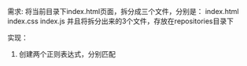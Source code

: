 需求: 
将当前目录下index.html页面，拆分成三个文件，分别是：
index.html
index.css
index.js
并且将拆分出来的3个文件，存放在repositories目录下

实现：
1. 创建两个正则表达式，分别匹配<style>和<script>标签
2. 使用 fs 模块，读取需要被处理的HTML文件
3. 自定义 resolveCSS 方法，写入index.css样式文件
4. 自定义 resolveJS 方法，写入index.js脚本
5. 自定义 resolveHTML 方法， 写入index.html文件

exec() 方法：用于检索字符串中的正则表达式的匹配
语法：
RegExpObject.exec(string)
参数：
string, 必须，需要检索的字符串
返回值：
返回一个数组，其中存放匹配的结果。如果未找到匹配，返回Null。此数组的第0个元素是与正则表达式相匹配的文本...